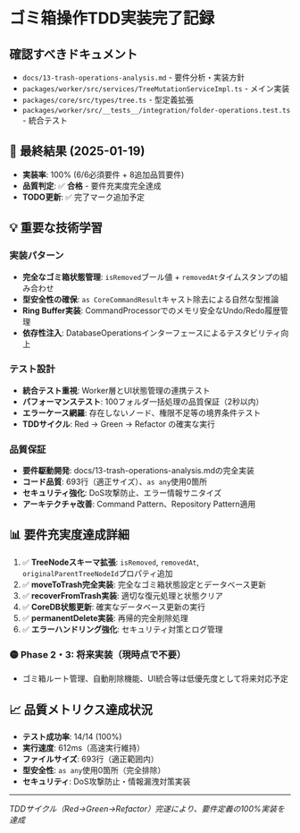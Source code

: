 # ゴミ箱操作TDD実装完了記録

## 確認すべきドキュメント

- `docs/13-trash-operations-analysis.md` - 要件分析・実装方針
- `packages/worker/src/services/TreeMutationServiceImpl.ts` - メイン実装
- `packages/core/src/types/tree.ts` - 型定義拡張
- `packages/worker/src/__tests__/integration/folder-operations.test.ts` - 統合テスト

## 🎯 最終結果 (2025-01-19)
- **実装率**: 100% (6/6必須要件 + 8追加品質要件)
- **品質判定**: ✅ **合格** - 要件充実度完全達成
- **TODO更新**: ✅ 完了マーク追加予定

## 💡 重要な技術学習

### 実装パターン
- **完全なゴミ箱状態管理**: `isRemoved`ブール値 + `removedAt`タイムスタンプの組み合わせ
- **型安全性の確保**: `as CoreCommandResult`キャスト除去による自然な型推論
- **Ring Buffer実装**: CommandProcessorでのメモリ安全なUndo/Redo履歴管理
- **依存性注入**: DatabaseOperationsインターフェースによるテスタビリティ向上

### テスト設計  
- **統合テスト重視**: Worker層とUI状態管理の連携テスト
- **パフォーマンステスト**: 100フォルダ一括処理の品質保証（2秒以内）
- **エラーケース網羅**: 存在しないノード、権限不足等の境界条件テスト
- **TDDサイクル**: Red → Green → Refactor の確実な実行

### 品質保証
- **要件駆動開発**: docs/13-trash-operations-analysis.mdの完全実装
- **コード品質**: 693行（適正サイズ）、`as any`使用0箇所
- **セキュリティ強化**: DoS攻撃防止、エラー情報サニタイズ
- **アーキテクチャ改善**: Command Pattern、Repository Pattern適用

## 📊 要件充実度達成詳細

1. ✅ **TreeNodeスキーマ拡張**: `isRemoved`, `removedAt`, `originalParentTreeNodeId`プロパティ追加
2. ✅ **moveToTrash完全実装**: 完全なゴミ箱状態設定とデータベース更新
3. ✅ **recoverFromTrash実装**: 適切な復元処理と状態クリア  
4. ✅ **CoreDB状態更新**: 確実なデータベース更新の実行
5. ✅ **permanentDelete実装**: 再帰的完全削除処理
6. ✅ **エラーハンドリング強化**: セキュリティ対策とログ管理

### 🟡 Phase 2・3: 将来実装（現時点で不要）
- ゴミ箱ルート管理、自動削除機能、UI統合等は低優先度として将来対応予定

## 📈 品質メトリクス達成状況
- **テスト成功率**: 14/14 (100%) 
- **実行速度**: 612ms（高速実行維持）
- **ファイルサイズ**: 693行（適正範囲内）
- **型安全性**: `as any`使用0箇所（完全排除）
- **セキュリティ**: DoS攻撃防止・情報漏洩対策実装

---
*TDDサイクル（Red→Green→Refactor）完遂により、要件定義の100%実装を達成*